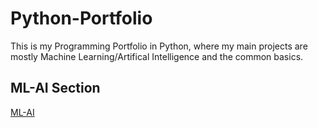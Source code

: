 
# Python-Portfolio

This is my Programming Portfolio in Python, where my main projects are mostly Machine Learning/Artifical Intelligence and the common basics.




## ML-AI Section

[ML-AI](https://github.com/gluppler/Python-Portfolio/tree/main/ML-AI)


